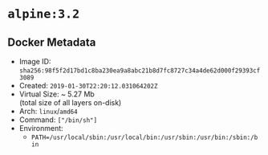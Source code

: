 # `alpine:3.2`

## Docker Metadata

- Image ID: `sha256:98f5f2d17bd1c8ba230ea9a8abc21b8d7fc8727c34a4de62d000f29393cf3089`
- Created: `2019-01-30T22:20:12.031064202Z`
- Virtual Size: ~ 5.27 Mb  
  (total size of all layers on-disk)
- Arch: `linux`/`amd64`
- Command: `["/bin/sh"]`
- Environment:
  - `PATH=/usr/local/sbin:/usr/local/bin:/usr/sbin:/usr/bin:/sbin:/bin`

